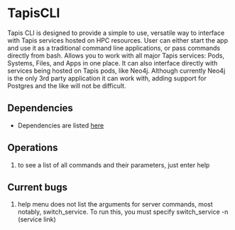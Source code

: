 # TapisCLI
Tapis CLI is designed to provide a simple to use, versatile way to interface with Tapis services hosted on HPC resources. User can either start the app and use it as a traditional command line applications, or pass commands directly from bash.
Allows you to work with all major Tapis services: Pods, Systems, Files, and Apps in one place. It can also interface directly with services being hosted on Tapis pods, like Neo4j. Although currently Neo4j is the only 3rd party application it can work with, adding support for Postgres and the like will not be difficult.

## Dependencies
* Dependencies are listed [here](https://github.com/sdsc-hpc-training-org/hello_icicle_auth_clients/blob/main/icicle_rel_04_2023/CLI/TapisCL-ICICLE/pyproject.toml)
## Operations
1. to see a list of all commands and their parameters, just enter help

## Current bugs
1. help menu does not list the arguments for server commands, most notably, switch_service. To run this, you must specify switch_service -n (service link)
